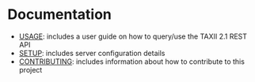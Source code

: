 # Documentation
- [USAGE](USAGE.md): includes a user guide on how to query/use the TAXII 2.1 REST API
- [SETUP](SETUP.md): includes server configuration details
- [CONTRIBUTING](CONTRIBUTING.md): includes information about how to contribute to this project
